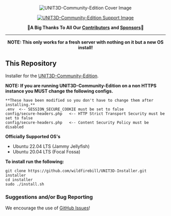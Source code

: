 <p align="center">
    <img src="https://i.postimg.cc/GpMQ3bj2/68747470733a2f2f692e706f7374696d672e63632f765a623674706e772f53637265656e2d53686f742d323032312d31302d.png" alt="UNIT3D-Community-Edition Cover Image">
</p>

<a href=https://github.com/sponsors/HDVinnie>
<p align="center">
    <img src="https://i.postimg.cc/QMRRNgmV/support.png" alt="UNIT3D-Community-Edition Support Image">
</p>
</a>

<p align="center">
    🎉<b>A Big Thanks To All Our <a href="https://github.com/HDInnovations/UNIT3D-Community-Edition/graphs/contributors">Contributors</a> and <a href="https://github.com/sponsors/HDVinnie">Sponsors</a></b>🎉
</p>

<hr>

<p align="center"><b>NOTE: This only works for a fresh server with nothing on it but a new OS install!</b></p>

## This Repository
Installer for the [UNIT3D-Community-Edition](https://github.com/wildfirebill/UNIT3D-Community-Edition).

**NOTE: If you are running UNIT3D-Community-Edition on a non HTTPS instance you MUST change the following configs.**
```
**These have been modified so you don't have to change them after installing.**
.env  <-- SESSION_SECURE_COOKIE must be set to false
config/secure-headers.php   <-- HTTP Strict Transport Security must be set to false
config/secure-headers.php   <-- Content Security Policy must be disabled
```

**Officially Supported OS's**
- Ubuntu 22.04 LTS (Jammy Jellyfish)
- Ubuntu 20.04 LTS (Focal Fossa)

**To install run the following:**
```
git clone https://github.com/wildfirebill/UNIT3D-Installer.git installer
cd installer
sudo ./install.sh
```

### Suggestions and/or Bug Reporting
We encourage the use of [GitHub Issues](https://github.com/HDInnovations/UNIT3D-INSTALLER/issues/new)!
